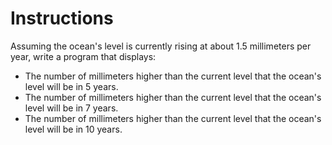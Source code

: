 # Instructions  

Assuming the ocean's level is currently rising at about 1.5 millimeters per year, write a program that displays:

* The number of millimeters higher than the current level that the ocean's level will be in 5 years.
* The number of millimeters higher than the current level that the ocean's level will be in 7 years.
* The number of millimeters higher than the current level that the ocean's level will be in 10 years.